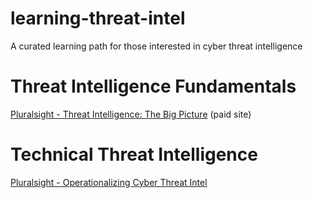 # learning-threat-intel
A curated learning path for those interested in cyber threat intelligence

# Threat Intelligence Fundamentals
[Pluralsight - Threat Intelligence: The Big Picture](https://app.pluralsight.com/library/courses/threat-intelligence-big-picture) (paid site)

# Technical Threat Intelligence
[Pluralsight - Operationalizing Cyber Threat Intel](https://app.pluralsight.com/library/courses/operationalizing-cyber-threat-intel-pivoting-hunting)
